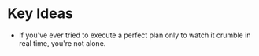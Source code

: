# Key Ideas

- If you've ever tried to execute a perfect plan only to watch it crumble in real time, you're not alone.
